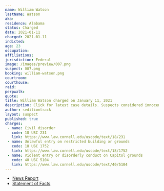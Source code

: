 ```yaml
---
name: William Watson
lastName: Watson
aka:
residence: Alabama
status: Charged
date: 2021-01-11
charged: 2021-01-11
indicted:
age: 23
occupation:
affiliations:
jurisdiction: Federal
image: /images/preview/007.png
suspect: 007.png
booking: william-watson.png
courtroom:
courthouse:
raid:
perpwalk:
quote:
title: William Watson charged on January 11, 2021
description: Click for latest case details. Suspects considered innocent until proven guilty.
author: seditiontrack
layout: suspect
published: true
charges:
 - name: Civil disorder
   code: 18 USC 231
   link: https://www.law.cornell.edu/uscode/text/18/231
 - name: Unlawful entry on restricted building or grounds
   code: 18 USC 1752
   link: https://www.law.cornell.edu/uscode/text/18/1752
 - name: Violent entry or disorderly conduct on Capitol grounds
   code: 40 USC 5104
   link: https://www.law.cornell.edu/uscode/text/40/5104
---
```

- [News Report](https://www.wate.com/news/auburn-man-in-federal-custody-following-u-s-capitol-riot/)
- [Statement of Facts](https://extremism.gwu.edu/sites/g/files/zaxdzs2191/f/William%20Wright%20Watson%20Affidavit%20in%20Support%20of%20Criminal%20Complaint.pdf)

